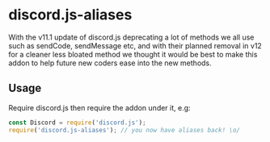 # discord.js-aliases
With the v11.1 update of discord.js deprecating a lot of methods we all use such as sendCode, sendMessage etc, and with their planned removal in v12 for a cleaner less bloated method we thought it would be best to make this addon to help future new coders ease into the new methods.

## Usage
Require discord.js then require the addon under it, e.g:
```js
const Discord = require('discord.js');
require('discord.js-aliases'); // you now have aliases back! \o/
```
